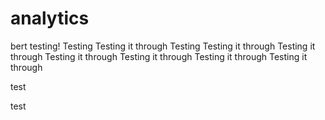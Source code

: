 # analytics
bert testing!
Testing
Testing it through
Testing
Testing it through
Testing it through
Testing it through
Testing it through
Testing it through
Testing it through


test



test
